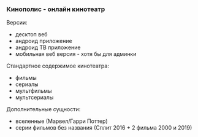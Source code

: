 ### Кинополис - онлайн кинотеатр

Версии:
- десктоп веб
- андроид приложение
- андроид ТВ приложение
- мобильная веб версия - хотя бы для админки

Стандартное содержимое кинотеатра:
- фильмы
- сериалы
- мультфильмы
- мультсериалы

Дополнительные сущности:
- вселенные (Марвел/Гарри Поттер)
- серии фильмов без названия (Сплит 2016 + 2 фильма 2000 и 2019)
